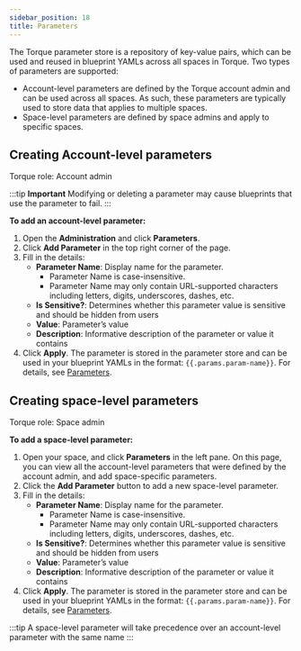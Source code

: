 ```yaml
---
sidebar_position: 18
title: Parameters
---
```


The Torque parameter store is a repository of key-value pairs, which can be used and reused in blueprint YAMLs across all spaces in Torque. Two types of parameters are supported: 
* Account-level parameters are defined by the Torque account admin and can be used across all spaces. As such, these parameters are typically used to store data that applies to multiple spaces.
* Space-level parameters are defined by space admins and apply to specific spaces. 

## Creating Account-level parameters

Torque role: Account admin

:::tip __Important__
Modifying or deleting a parameter may cause blueprints that use the parameter to fail.
:::

__To add an account-level parameter:__

1. Open the __Administration__ and click __Parameters__.
2. Click __Add Parameter__ in the top right corner of the page.
3. Fill in the details:
   * __Parameter Name__: Display name for the parameter.
     * Parameter Name is case-insensitive.
     * Parameter Name may only contain URL-supported characters including letters, digits, underscores, dashes, etc.
   * __Is Sensitive?__: Determines whether this parameter value is sensitive and should be hidden from users
   * __Value__: Parameter’s value
   * __Description__: Informative description of the parameter or value it contains
4. Click __Apply__.
   The parameter is stored in the parameter store and can be used in your blueprint YAMLs in the format: ```{{.params.param-name}}```. For details, see [Parameters](/blueprint-designer-guide/blueprints#parameters).

## Creating space-level parameters

Torque role: Space admin

__To add a space-level parameter:__

1. Open your space, and click __Parameters__ in the left pane. On this page, you can view all the account-level parameters that were defined by the account admin, and add space-specific parameters. 
2. Click the __Add Parameter__ button to add a new space-level parameter.
3. Fill in the details:
   * __Parameter Name__: Display name for the parameter.
     * Parameter Name is case-insensitive.
     * Parameter Name may only contain URL-supported characters including letters, digits, underscores, dashes, etc.
   * __Is Sensitive?__: Determines whether this parameter value is sensitive and should be hidden from users
   * __Value__: Parameter’s value
   * __Description__: Informative description of the parameter or value it contains
4. Click __Apply__.
   The parameter is stored in the parameter store and can be used in your blueprint YAMLs in the format: ```{{.params.param-name}}```. For details, see [Parameters](/blueprint-designer-guide/blueprints#parameters).

:::tip 
A space-level parameter will take precedence over an account-level parameter with the same name
:::

